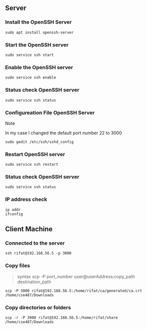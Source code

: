 ## Server 
### Install the OpenSSH Server
```
sudo apt install openssh-server
```
### Start the OpenSSH server
```
sudo service ssh start
```
### Enable the OpenSSH server
```
sudo service ssh enable
```
### Status check OpenSSH server
```
sudo service ssh status
```
### Configureation File OpenSSH Server
> [!NOTE]
> In my case I changed the default port number 22 to 3000
```
sudo gedit /etc/ssh/sshd_config
```
### Restart OpenSSH server
```
sudo service ssh restart
```
### Status check OpenSSH server
```
sudo service ssh status
```
### IP address check
```
ip addr
ifconfig
```
## Client Machine
### Connected to the server 
```
ssh rifat@192.168.56.5 -p 3000
```
### Copy files
>syntax
>scp -P port_number user@userAddress:copy_path destination_path
```
scp -P 3000 rifat@192.168.56.5:/home/rifat/ca/generated/ca.crt /home/cse487/Downloads
```
### Copy directories or folders
```
scp -r -P 3000 rifat@192.168.56.5:/home/rifat/share /home/cse487/Downloads
```



